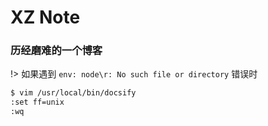 # XZ Note

### 历经磨难的一个博客

!> 如果遇到 `env: node\r: No such file or directory` 错误时

```bash
$ vim /usr/local/bin/docsify
:set ff=unix
:wq
```

